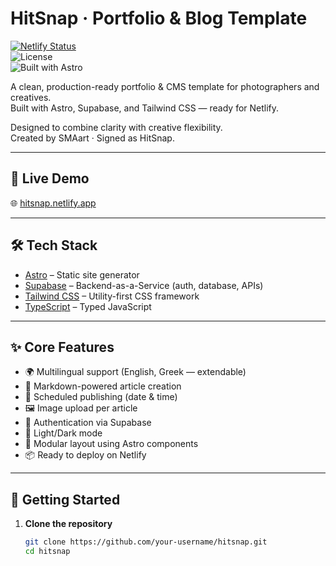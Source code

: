 # HitSnap · Portfolio & Blog Template

[![Netlify Status](https://api.netlify.com/api/v1/badges/33e46a8f-2f3f-4a18-a6e3-d53ea08a9d32/deploy-status)](https://hitsnap.netlify.app)  
![License](https://img.shields.io/badge/license-Commercial-blue.svg)  
![Built with Astro](https://img.shields.io/badge/Built%20with-Astro-302d41?logo=astro&logoColor=white)

A clean, production-ready portfolio & CMS template for photographers and creatives.  
Built with Astro, Supabase, and Tailwind CSS — ready for Netlify.

Designed to combine clarity with creative flexibility.  
Created by SMAart · Signed as HitSnap.

---

## 🔖 Live Demo

🌐 [hitsnap.netlify.app](https://hitsnap.netlify.app)

---

## 🛠 Tech Stack

- [Astro](https://astro.build/) – Static site generator
- [Supabase](https://supabase.com/) – Backend-as-a-Service (auth, database, APIs)
- [Tailwind CSS](https://tailwindcss.com/) – Utility-first CSS framework
- [TypeScript](https://www.typescriptlang.org/) – Typed JavaScript

---

## ✨ Core Features

- 🌍 Multilingual support (English, Greek — extendable)
- 📝 Markdown-powered article creation
- 📆 Scheduled publishing (date & time)
- 🖼 Image upload per article
- 🔐 Authentication via Supabase
- 🎨 Light/Dark mode
- 🧩 Modular layout using Astro components
- 📦 Ready to deploy on Netlify

---

## 🚀 Getting Started

1. **Clone the repository**
   ```bash
   git clone https://github.com/your-username/hitsnap.git
   cd hitsnap
